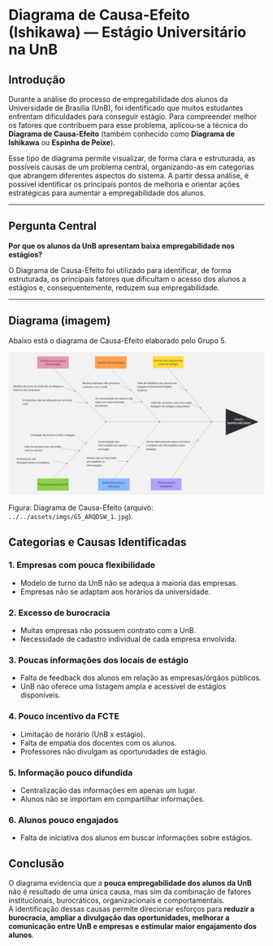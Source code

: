 # Diagrama de Causa-Efeito (Ishikawa) — Estágio Universitário na UnB

## Introdução
Durante a análise do processo de empregabilidade dos alunos da Universidade de Brasília (UnB), foi identificado que muitos estudantes enfrentam dificuldades para conseguir estágio. Para compreender melhor os fatores que contribuem para esse problema, aplicou-se a técnica do **Diagrama de Causa-Efeito** (também conhecido como **Diagrama de Ishikawa** ou **Espinha de Peixe**).

Esse tipo de diagrama permite visualizar, de forma clara e estruturada, as possíveis causas de um problema central, organizando-as em categorias que abrangem diferentes aspectos do sistema. A partir dessa análise, é possível identificar os principais pontos de melhoria e orientar ações estratégicas para aumentar a empregabilidade dos alunos.

---

## Pergunta Central
**Por que os alunos da UnB apresentam baixa empregabilidade nos estágios?**

O Diagrama de Causa-Efeito foi utilizado para identificar, de forma estruturada, os principais fatores que dificultam o acesso dos alunos a estágios e, consequentemente, reduzem sua empregabilidade.

---

## Diagrama (imagem)

Abaixo está o diagrama de Causa-Efeito elaborado pelo Grupo 5.

![Diagrama de Causa-Efeito — G5](../../assets/imgs/G5_ARQDSW_1.jpg)

Figura: Diagrama de Causa-Efeito (arquivo: `../../assets/imgs/G5_ARQDSW_1.jpg`).


## Categorias e Causas Identificadas

### 1. Empresas com pouca flexibilidade
- Modelo de turno da UnB não se adequa à maioria das empresas.  
- Empresas não se adaptam aos horários da universidade.  

### 2. Excesso de burocracia
- Muitas empresas não possuem contrato com a UnB.  
- Necessidade de cadastro individual de cada empresa envolvida.  

### 3. Poucas informações dos locais de estágio
- Falta de feedback dos alunos em relação às empresas/órgãos públicos.  
- UnB não oferece uma listagem ampla e acessível de estágios disponíveis.  

### 4. Pouco incentivo da FCTE
- Limitação de horário (UnB x estágio).  
- Falta de empatia dos docentes com os alunos.  
- Professores não divulgam as oportunidades de estágio.  

### 5. Informação pouco difundida
- Centralização das informações em apenas um lugar.  
- Alunos não se importam em compartilhar informações.  

### 6. Alunos pouco engajados
- Falta de iniciativa dos alunos em buscar informações sobre estágios.  



## Conclusão
O diagrama evidencia que a **pouca empregabilidade dos alunos da UnB** não é resultado de uma única causa, mas sim da combinação de fatores institucionais, burocráticos, organizacionais e comportamentais.  
A identificação dessas causas permite direcionar esforços para **reduzir a burocracia, ampliar a divulgação das oportunidades, melhorar a comunicação entre UnB e empresas e estimular maior engajamento dos alunos**.

